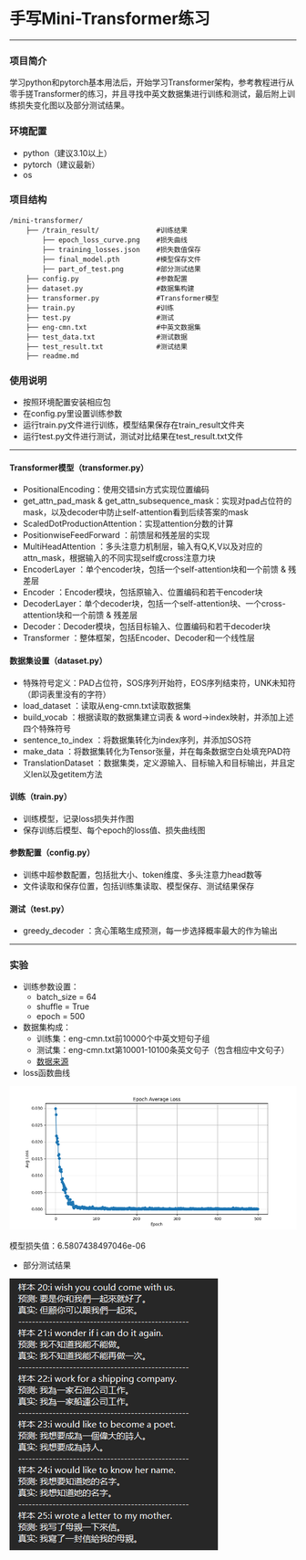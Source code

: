 # 手写Mini-Transformer练习

---
### 项目简介
学习python和pytorch基本用法后，开始学习Transformer架构，参考教程进行从零手搓Transformer的练习，并且寻找中英文数据集进行训练和测试，最后附上训练损失变化图以及部分测试结果。
### 环境配置
- python（建议3.10以上）
- pytorch（建议最新）
- os
### 项目结构
```
/mini-transformer/
    ├── /train_result/              #训练结果
        ├── epoch_loss_curve.png    #损失曲线
        ├── training_losses.json    #损失数值保存
        ├── final_model.pth         #模型保存文件
        ├── part_of_test.png        #部分测试结果
    ├── config.py                   #参数配置
    ├── dataset.py                  #数据集构建
    ├── transformer.py              #Transformer模型
    ├── train.py                    #训练
    ├── test.py                     #测试 
    ├── eng-cmn.txt                 #中英文数据集
    ├── test_data.txt               #测试数据
    ├── test_result.txt             #测试结果
    ├── readme.md
```
### 使用说明
- 按照环境配置安装相应包
- 在config.py里设置训练参数
- 运行train.py文件进行训练，模型结果保存在train_result文件夹
- 运行test.py文件进行测试，测试对比结果在test_result.txt文件
---
#### Transformer模型（transformer.py）
- PositionalEncoding：使用交错sin方式实现位置编码
- get_attn_pad_mask & get_attn_subsequence_mask：实现对pad占位符的mask，以及decoder中防止self-attention看到后续答案的mask
- ScaledDotProductionAttention：实现attention分数的计算
- PositionwiseFeedForward ：前馈层和残差层的实现
- MultiHeadAttention ：多头注意力机制层，输入有Q,K,V以及对应的attn_mask，根据输入的不同实现self或cross注意力块
- EncoderLayer ：单个encoder块，包括一个self-attention块和一个前馈 & 残差层
- Encoder ：Encoder模块，包括原输入、位置编码和若干encoder块
- DecoderLayer：单个decoder块，包括一个self-attention块、一个cross-attention块和一个前馈 & 残差层
- Decoder：Decoder模块，包括目标输入、位置编码和若干decoder块
- Transformer ：整体框架，包括Encoder、Decoder和一个线性层
#### 数据集设置（dataset.py）
- 特殊符号定义：PAD占位符，SOS序列开始符，EOS序列结束符，UNK未知符（即词表里没有的字符）
- load_dataset ：读取从eng-cmn.txt读取数据集
- build_vocab ：根据读取的数据集建立词表 & word->index映射，并添加上述四个特殊符号
- sentence_to_index ：将数据集转化为index序列，并添加SOS符
- make_data ：将数据集转化为Tensor张量，并在每条数据空白处填充PAD符
- TranslationDataset ：数据集类，定义源输入、目标输入和目标输出，并且定义len以及getitem方法
#### 训练（train.py）
- 训练模型，记录loss损失并作图
- 保存训练后模型、每个epoch的loss值、损失曲线图
#### 参数配置（config.py）
- 训练中超参数配置，包括批大小、token维度、多头注意力head数等
- 文件读取和保存位置，包括训练集读取、模型保存、测试结果保存
#### 测试（test.py）
- greedy_decoder ：贪心策略生成预测，每一步选择概率最大的作为输出

---
### 实验
- 训练参数设置：
  - batch_size = 64
  - shuffle = True
  - epoch = 500
- 数据集构成：
  - 训练集：eng-cmn.txt前10000个中英文短句子组
  - 测试集：eng-cmn.txt第10001-10100条英文句子（包含相应中文句子）
  - [数据来源](https://github.com/clgm2015/TransformerProject.git)
- loss函数曲线

![loss函数曲线](/training_results/epoch_loss_curve.png)

  模型损失值：6.5807438497046e-06
- 部分测试结果  

![部分测试结果](/training_results/part_of_test.png)